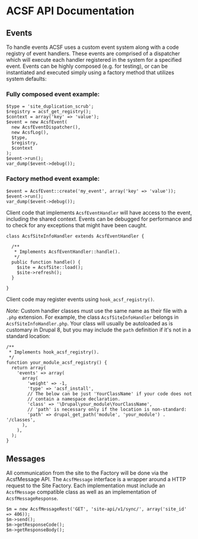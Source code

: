 ACSF API Documentation
======================

## Events

To handle events ACSF uses a custom event system along with a code registry of event handlers. These events are comprised of a dispatcher which will execute each handler registered in the system for a specified event. Events can be highly composed (e.g. for testing), or can be instantiated and executed simply using a factory method that utilizes system defaults:

### Fully composed event example:

```
$type = 'site_duplication_scrub';
$registry = acsf_get_registry();
$context = array('key' => 'value');
$event = new AcsfEvent(
  new AcsfEventDispatcher(),
  new AcsfLog(),
  $type,
  $registry,
  $context
);
$event->run();
var_dump($event->debug());
```

### Factory method event example:

```
$event = AcsfEvent::create('my_event', array('key' => 'value'));
$event->run();
var_dump($event->debug());
```

Client code that implements `AcsfEventHandler` will have access to the event, including the shared context. Events can be debugged for performance and to check for any exceptions that might have been caught.

```
class AcsfSiteInfoHandler extends AcsfEventHandler {

  /**
   * Implements AcsfEventHandler::handle().
   */
  public function handle() {
    $site = AcsfSite::load();
    $site->refresh();
  }

}
```

Client code may register events using `hook_acsf_registry()`.

*Note:* Custom handler classes must use the same name as their file with a `.php` extension. For example, the class `AcsfSiteInfoHandler` belongs in `AcsfSiteInfoHandler.php`. Your class will usually be autoloaded as is customary in Drupal 8, but you may include the `path` definition if it's not in a standard location:

```
/**
 * Implements hook_acsf_registry().
 */
function your_module_acsf_registry() {
  return array(
    'events' => array(
      array(
        'weight' => -1,
        'type' => 'acsf_install',
        // The below can be just 'YourClassName' if your code does not
        // contain a namespace declaration.
        'class' => '\Drupal\your_module\YourClassName',
        // 'path' is necessary only if the location is non-standard:
        'path' => drupal_get_path('module', 'your_module') . '/classes',
      ),
    ),
  );
}
```

## Messages

All communication from the site to the Factory will be done via the AcsfMessage API. The `AcsfMessage` interface is a wrapper around a HTTP request to the Site Factory. Each implementation must include an `AcsfMessage` compatible class as well as an implementation of `AcsfMessageResponse`.

```
$m = new AcsfMessageRest('GET', 'site-api/v1/sync/', array('site_id' => 406));
$m->send();
$m->getResponseCode();
$m->getResponseBody();
```
